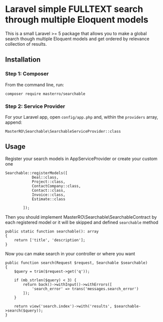 # Laravel simple FULLTEXT search through multiple Eloquent models 
This is a small Laravel >= 5 package that allows you to make a global search though multiple Eloquent models and get ordered by relevance collection of results.

## Installation

### Step 1: Composer

From the command line, run:

```
composer require masterro/searchable
```

### Step 2: Service Provider

For your Laravel app, open `config/app.php` and, within the `providers` array, append:

```
MasterRO\Searchable\SearchableServiceProvider::class
```

## Usage

Register your search models in AppServiceProvider or create your custom one

```
Searchable::registerModels([
			Deal::class,
			Project::class,
			ContactCompany::class,
			Contact::class,
			Invoice::class,
			Estimate::class

		]);
```

Then you should implement MasterRO\Searchable\SearchableContract by each registered model or it will be skipped and defined `searchable` method

```
public static function searchable(): array
{
    return ['title', 'description'];
}
```

Now you can make search in your controller or where you want

```
public function search(Request $request, Searchable $searchable)
{
    $query = trim($request->get('q'));

    if (mb_strlen($query) < 3) {
        return back()->withInput()->withErrors([
            'search_error' => trans('messages.search_error')
        ]);
    }
    
    return view('search.index')->with('results', $searchable->search($query));
}
```